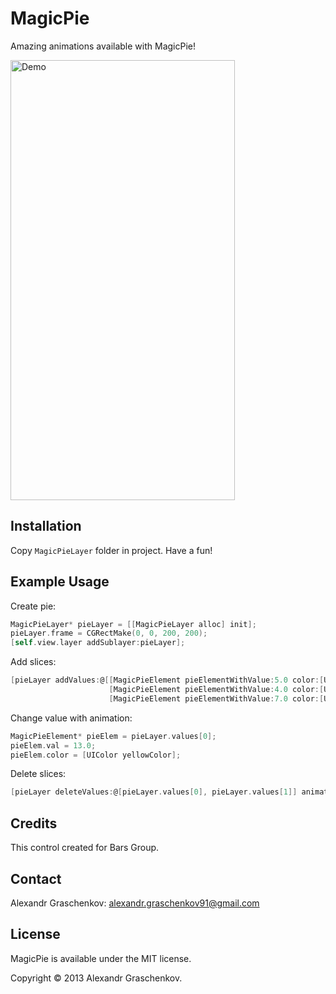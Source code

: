 MagicPie
========

Amazing animations available with MagicPie!

<img src="https://github.com/Sk0rpion/MagicPie/blob/master/MagicPie.gif?raw=true" alt="Demo" width="359" height="704" />


## Installation

Copy `MagicPieLayer` folder in project.
Have a fun!

## Example Usage

Create pie:
```objective-c
MagicPieLayer* pieLayer = [[MagicPieLayer alloc] init];
pieLayer.frame = CGRectMake(0, 0, 200, 200);
[self.view.layer addSublayer:pieLayer];
```
    
Add slices:
```objective-c
[pieLayer addValues:@[[MagicPieElement pieElementWithValue:5.0 color:[UIColor redColor]],
                      [MagicPieElement pieElementWithValue:4.0 color:[UIColor blueColor]],
                      [MagicPieElement pieElementWithValue:7.0 color:[UIColor greenColor]]] animated:YES];
```
                          
Change value with animation:
```objective-c
MagicPieElement* pieElem = pieLayer.values[0];
pieElem.val = 13.0;
pieElem.color = [UIColor yellowColor];
```

Delete slices:
```objective-c
[pieLayer deleteValues:@[pieLayer.values[0], pieLayer.values[1]] animated:YES];
```
## Credits

This control created for Bars Group.

## Contact

Alexandr Graschenkov: alexandr.graschenkov91@gmail.com

## License

MagicPie is available under the MIT license.

Copyright © 2013 Alexandr Graschenkov.
